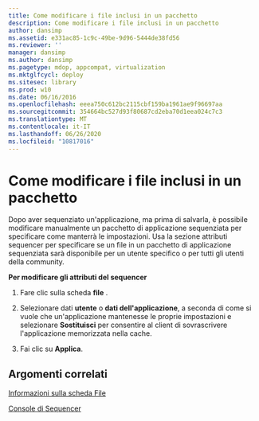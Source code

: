 ```yaml
---
title: Come modificare i file inclusi in un pacchetto
description: Come modificare i file inclusi in un pacchetto
author: dansimp
ms.assetid: e331ac85-1c9c-49be-9d96-5444de38fd56
ms.reviewer: ''
manager: dansimp
ms.author: dansimp
ms.pagetype: mdop, appcompat, virtualization
ms.mktglfcycl: deploy
ms.sitesec: library
ms.prod: w10
ms.date: 06/16/2016
ms.openlocfilehash: eeea750c612bc2115cbf159ba1961ae9f96697aa
ms.sourcegitcommit: 354664bc527d93f80687cd2eba70d1eea024c7c3
ms.translationtype: MT
ms.contentlocale: it-IT
ms.lasthandoff: 06/26/2020
ms.locfileid: "10817016"
---
```

# Come modificare i file inclusi in un pacchetto


Dopo aver sequenziato un'applicazione, ma prima di salvarla, è possibile modificare manualmente un pacchetto di applicazione sequenziata per specificare come manterrà le impostazioni. Usa la sezione attributi sequencer per specificare se un file in un pacchetto di applicazione sequenziata sarà disponibile per un utente specifico o per tutti gli utenti della community.

**Per modificare gli attributi del sequencer**

1.  Fare clic sulla scheda **file** .

2.  Selezionare dati **utente** o **dati dell'applicazione**, a seconda di come si vuole che un'applicazione mantenesse le proprie impostazioni e selezionare **Sostituisci** per consentire al client di sovrascrivere l'applicazione memorizzata nella cache.

3.  Fai clic su **Applica**.

## Argomenti correlati


[Informazioni sulla scheda File](about-the-files-tab.md)

[Console di Sequencer](sequencer-console.md)

 

 





